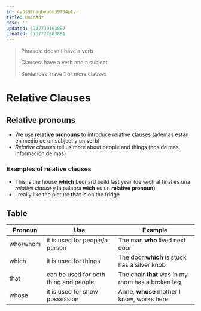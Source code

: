 ```yaml
---
id: 4v6s9fnagbyu6m39734ptvr
title: Unidad2
desc: ''
updated: 1737730163807
created: 1737727803881
---
```

> Phrases: doesn't have a verb
> 
> Clauses: have a verb and a subject
> 
> Sentences: have 1 or more clauses

# Relative Clauses
## Relative pronouns
- We use **relative pronouns** to introduce relative clauses (ademas están en medio de un subject y un verb)
- _Relative clauses_ tell us more about people and things (nos da mas información de mas)

### Examples of relative clauses
- This is the house **which** Leonard build last year (de wich al final es una _relative clause_ y la palabra **wich** es un **relative pronoun)**
- I really like the picture **that** is on the fridge

## Table
Pronoun | Use | Example
---|---|---|
who/whom | it is used for people/a person | The man **who** lived next door
which | it is used for things | The door **which** is stuck has a silver knob
that | can be used for both thing and people | The chair **that** was in my room has a broken leg
whose | it is used for show possession | Anne, **whose** mother I know, works here

